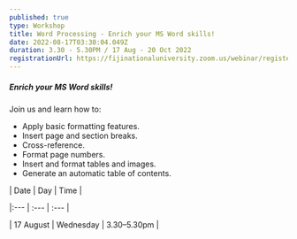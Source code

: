```yaml
---
published: true
type: Workshop
title: Word Processing - Enrich your MS Word skills!
date: 2022-08-17T03:30:04.049Z
duration: 3.30 - 5.30PM / 17 Aug - 20 Oct 2022
registrationUrl: https://fijinationaluniversity.zoom.us/webinar/register/WN_x2Ql9BR7RD2Ej6OZMy8QTA
---
```

##### Enrich your MS Word skills!

Join us and learn how to:

* Apply basic formatting features.
* Insert page and section breaks.
* Cross-reference.
* Format page numbers.
* Insert and format tables and images.
* Generate an automatic table of contents.

\| Date                      | Day                      | Time                       |

\|:---                         | :---                       | :---                          |

\| 17 August             | Wednesday         | 3.30–5.30pm           |
